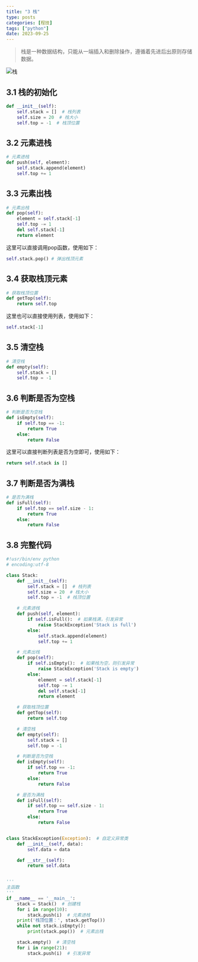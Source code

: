 ```yaml
---
title: "3 栈"
type: posts
categories: [程技]
tags: ["python"]
date: 2023-09-25
---
```


> 栈是一种数据结构，只能从一端插入和删除操作，遵循着先进后出原则存储数据。

![栈](https://gitee.com/wugenqiang/images/raw/master/02/image-20201220170815652.png)

## 3.1 栈的初始化

```python
def __init__(self):
    self.stack = []  # 栈列表
    self.size = 20  # 栈大小
    self.top = -1  # 栈顶位置
```



## 3.2 元素进栈

```python
# 元素进栈
def push(self, element):
    self.stack.append(element)
    self.top += 1
```



## 3.3 元素出栈

```python
# 元素出栈
def pop(self):
    element = self.stack[-1]
    self.top -= 1
    del self.stack[-1]
    return element
```

这里可以直接调用pop函数，使用如下：

```python
self.stack.pop() # 弹出栈顶元素
```



## 3.4 获取栈顶元素

```python
# 获取栈顶位置
def getTop(self):
    return self.top
```

这里也可以直接使用列表，使用如下：

```python
self.stack[-1]
```



## 3.5 清空栈

```python
# 清空栈
def empty(self):
    self.stack = []
    self.top = -1
```



## 3.6 判断是否为空栈

```python
# 判断是否为空栈
def isEmpty(self):
    if self.top == -1:
        return True
    else:
        return False
```

这里可以直接判断列表是否为空即可，使用如下：

```python
return self.stack is []
```



## 3.7 判断是否为满栈

```python
# 是否为满栈
def isFull(self):
    if self.top == self.size - 1:
        return True
    else:
        return False
```



## 3.8 完整代码

```python
#!usr/bin/env python
# encoding:utf-8

class Stack:
    def __init__(self):
        self.stack = []  # 栈列表
        self.size = 20  # 栈大小
        self.top = -1  # 栈顶位置

    # 元素进栈
    def push(self, element):
        if self.isFull():  # 如果栈满，引发异常
            raise StackException('Stack is full')
        else:
            self.stack.append(element)
            self.top += 1

    # 元素出栈
    def pop(self):
        if self.isEmpty():  # 如果栈为空，则引发异常
            raise StackException('Stack is empty')
        else:
            element = self.stack[-1]
            self.top -= 1
            del self.stack[-1]
            return element

    # 获取栈顶位置
    def getTop(self):
        return self.top

    # 清空栈
    def empty(self):
        self.stack = []
        self.top = -1

    # 判断是否为空栈
    def isEmpty(self):
        if self.top == -1:
            return True
        else:
            return False

    # 是否为满栈
    def isFull(self):
        if self.top == self.size - 1:
            return True
        else:
            return False


class StackException(Exception):  # 自定义异常类
    def __init__(self, data):
        self.data = data

    def __str__(self):
        return self.data


'''
主函数
'''
if __name__ == '__main__':
    stack = Stack()  # 创建栈
    for i in range(10):
        stack.push(i)  # 元素进栈
    print('栈顶位置：', stack.getTop())
    while not stack.isEmpty():
        print(stack.pop())  # 元素出栈

    stack.empty()  # 清空栈
    for i in range(21):
        stack.push(i)  # 引发异常
```



